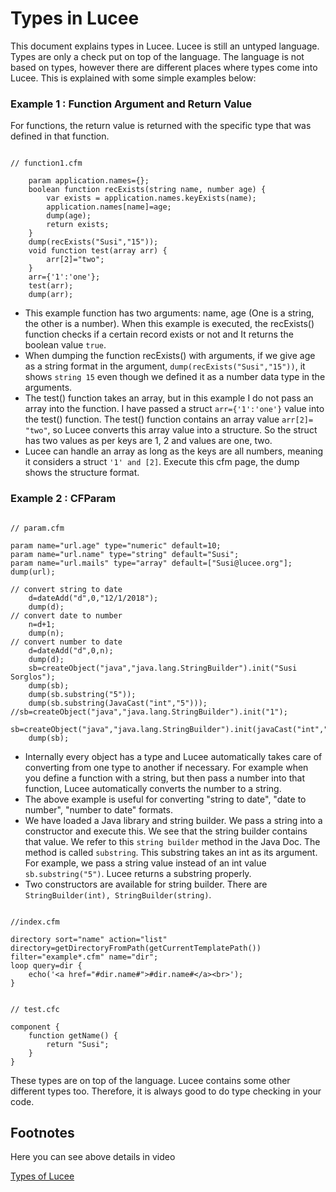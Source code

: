 <!--
{
  "title": "Data Types in Lucee",
  "id": "types-in-lucee",
  "description": "This document explains types in Lucee. Lucee is still an untyped language. Types are only a check put on top of the language.",
  "keywords": [
    "Types",
    "Function argument",
    "Return value",
    "CFParam",
    "Lucee"
  ],
  "categories": [
	"core"
  ],
  "related":[
	"developing-with-lucee-server"
  ]
}
-->

# Types in Lucee

This document explains types in Lucee. Lucee is still an untyped language. Types are only a check put on top of the language. The language is not based on types, however there are different places where types come into Lucee. This is explained with some simple examples below:

### Example 1 : Function Argument and Return Value

For functions, the return value is returned with the specific type that was defined in that function.

```luceescript

// function1.cfm

	param application.names={};
	boolean function recExists(string name, number age) {
		var exists = application.names.keyExists(name);
		application.names[name]=age;
		dump(age);
		return exists;
	}
	dump(recExists("Susi","15"));
	void function test(array arr) {
		arr[2]="two";
	}
	arr={'1':'one'};
	test(arr);
	dump(arr);
```

- This example function has two arguments: name, age (One is a string, the other is a number). When this example is executed, the recExists() function checks if a certain record exists or not and It returns the boolean value `true`.
- When dumping the function recExists() with arguments, if we give age as a string format in the argument, `dump(recExists("Susi","15"))`, it shows `string 15` even though we defined it as a number data type in the arguments.
- The test() function takes an array, but in this example I do not pass an array into the function. I have passed a struct `arr={'1':'one'}` value into the test() function. The test() function contains an array value `arr[2]= "two"`, so Lucee converts this array value into a structure. So the struct has two values as per keys are 1, 2 and values are one, two.
- Lucee can handle an array as long as the keys are all numbers, meaning it considers a struct `'1' and [2]`. Execute this cfm page, the dump shows the structure format.

### Example 2 : CFParam

```luceescript

// param.cfm

param name="url.age" type="numeric" default=10;
param name="url.name" type="string" default="Susi";
param name="url.mails" type="array" default=["Susi@lucee.org"];
dump(url);

// convert string to date
	d=dateAdd("d",0,"12/1/2018");
	dump(d);
// convert date to number
	n=d+1;
	dump(n);
// convert number to date
	d=dateAdd("d",0,n);
	dump(d);
	sb=createObject("java","java.lang.StringBuilder").init("Susi Sorglos");
	dump(sb);
	dump(sb.substring("5"));
	dump(sb.substring(JavaCast("int","5")));
//sb=createObject("java","java.lang.StringBuilder").init("1");
	sb=createObject("java","java.lang.StringBuilder").init(javaCast("int","1"));
	dump(sb);
```

- Internally every object has a type and Lucee automatically takes care of converting from one type to another if necessary. For example when you define a function with a string, but then pass a number into that function, Lucee automatically converts the number to a string.
- The above example is useful for converting "string to date", "date to number", "number to date" formats.
- We have loaded a Java library and string builder. We pass a string into a constructor and execute this. We see that the string builder contains that value. We refer to this `string builder` method in the Java Doc. The method is called `substring`. This substring takes an int as its argument. For example, we pass a string value instead of an int value `sb.substring("5")`. Lucee returns a substring properly.
- Two constructors are available for string builder. There are `StringBuilder(int), StringBuilder(string)`.

```luceescript

//index.cfm

directory sort="name" action="list" directory=getDirectoryFromPath(getCurrentTemplatePath()) filter="example*.cfm" name="dir";
loop query=dir {
	echo('<a href="#dir.name#">#dir.name#</a><br>');
}
```

```luceescript

// test.cfc

component {
	function getName() {
		return "Susi";
	}
}
```

These types are on top of the language. Lucee contains some other different types too. Therefore, it is always good to do type checking in your code.

## Footnotes

Here you can see above details in video

[Types of Lucee](https://youtu.be/02kMrN4PByc)
